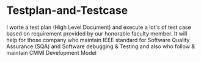 # Testplan-and-Testcase
I worte a test plan (High Level Document) and execute a lot's of test case based on requirement provided by our honorable faculty member. It will help for those company who maintain IEEE standard for Software Quality Assurance (SQA) and Software debugging &amp; Testing and also who follow &amp; maintain CMMI Development Model
